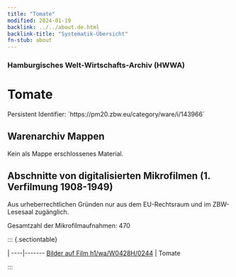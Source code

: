 ```yaml
---
title: "Tomate"
modified: 2024-01-19
backlink: ../../about.de.html
backlink-title: "Systematik-Übersicht"
fn-stub: about
---
```


### Hamburgisches Welt-Wirtschafts-Archiv (HWWA)

# Tomate

<div class="hint">Persistent Identifier: `https://pm20.zbw.eu/category/ware/i/143966`</div>







## Warenarchiv Mappen





Kein als Mappe erschlossenes Material.



<a id="filmsections" />

## Abschnitte von digitalisierten Mikrofilmen (1. Verfilmung 1908-1949)

<p>Aus urheberrechtlichen Gründen nur aus dem EU-Rechtsraum und im ZBW-Lesesaal zugänglich.</p>


<p>Gesamtzahl der Mikrofilmaufnahmen: 470</p>





::: {.sectiontable}

 | 
----|-------
<a class="btn" href="https://pm20.zbw.eu/film/h1/wa/W0428H/0244" rel="nofollow">Bilder auf Film h1/wa/W0428H/0244</a> | Tomate


:::
















